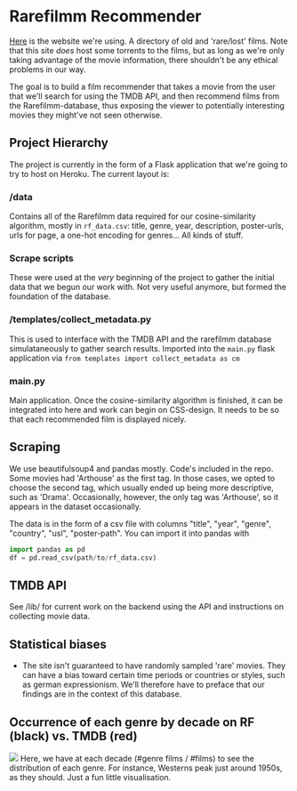 # Rarefilmm Recommender

[Here](http://rarefilmm.com/) is the website we're using. A directory of old and 'rare/lost' films. Note that this site *does* host some torrents to the films, but as long as we're only taking advantage of the movie information, there shouldn't be any ethical problems in our way.

The goal is to build a film recommender that takes a movie from the user that we'll search for using the TMDB API, and then recommend films from  the Rarefilmm-database, thus exposing the viewer to potentially interesting movies they might've not seen otherwise.

## Project Hierarchy
The project is currently in the form of a Flask application that we're going to try to host on Heroku. The current layout is:
### /data
Contains all of the Rarefilmm data required for our cosine-similarity algorithm, mostly in `rf_data.csv`: title, genre, year, description, poster-urls, urls for page, a one-hot encoding for genres... All kinds of stuff.

### Scrape scripts
These were used at the *very* beginning of the project to gather the initial data that we begun our work with. Not very useful anymore, but formed the foundation of the database.

### /templates/collect_metadata.py
This is used to interface with the TMDB API and the rarefilmm database simulataneously to gather search results. Imported into the `main.py` flask application via `from templates import collect_metadata as cm`

### main.py
Main application. Once the cosine-similarity algorithm is finished, it can be integrated into here and work can begin on CSS-design. It needs to be so that each recommended film is displayed nicely.


## Scraping
We use beautifulsoup4 and pandas mostly. Code's included in the repo. Some movies had 'Arthouse' as the first tag. In those cases, we opted to choose the second tag, which usually ended up being more descriptive, such as 'Drama'. Occasionally, however, the only tag was 'Arthouse', so it appears in the dataset occasionally.

The data is in the form of a csv file with columns "title", "year", "genre", "country", "usl", "poster-path". You can import it into pandas with

```python
import pandas as pd
df = pd.read_csv(path/to/rf_data.csv)
```

## TMDB API
See /lib/ for current work on the backend using the API and instructions on collecting movie data.

## Statistical biases
- The site isn't guaranteed to have randomly sampled 'rare' movies. They can have a bias toward certain time periods or countries or styles, such as german expressionism. We'll therefore have to preface that our findings are in the context of this database.

## Occurrence of each genre by decade on RF (black) vs. TMDB (red)
![](https://i.imgur.com/5dUpIYH.png)
Here, we have at each decade (#genre films / #films) to see the distribution of each genre. For instance, Westerns peak just around 1950s, as they should. Just a fun little visualisation.
